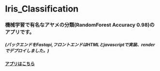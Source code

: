 # Iris_Classification

### 機械学習で有名なアヤメの分類(RandomForest Accuracy 0.98)のアプリです。
##### (バックエンドをFastapi,フロントエンドはHTMLとjavascriptで実装、renderでデプロイしました。)
[](/frontend/img/app_img.jpg)

#### [アプリはこちら](https://iris-frontend-azns.onrender.com/)
